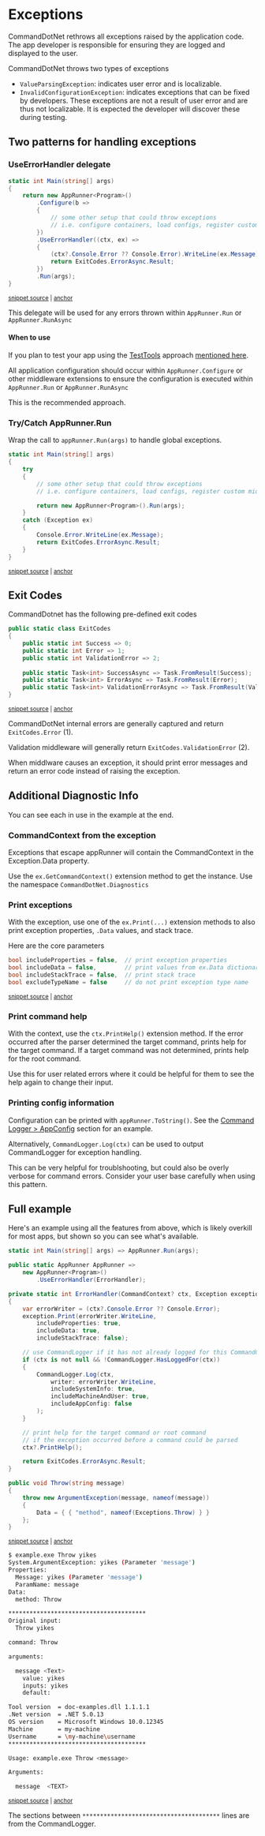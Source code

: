 # Exceptions

CommandDotNet rethrows all exceptions raised by the application code. The app developer is responsible for ensuring they are logged and displayed to the user.

CommandDotNet throws two types of exceptions

* `ValueParsingException`: indicates user error and is localizable.
* `InvalidConfigurationException`: indicates exceptions that can be fixed by developers. These exceptions are not a result of user error and are thus not localizable. It is expected the developer will discover these during testing.

## Two patterns for handling exceptions

### UseErrorHandler delegate

<!-- snippet: exceptions_use_error_handler_delegate -->
<a id='snippet-exceptions_use_error_handler_delegate'></a>
```cs
static int Main(string[] args)
{
    return new AppRunner<Program>()
        .Configure(b =>
        {
            // some other setup that could throw exceptions
            // i.e. configure containers, load configs, register custom middleware
        })
        .UseErrorHandler((ctx, ex) =>
        {
            (ctx?.Console.Error ?? Console.Error).WriteLine(ex.Message);
            return ExitCodes.ErrorAsync.Result;
        })
        .Run(args);
}
```
<sup><a href='https://github.com/bilal-fazlani/commanddotnet/blob/master/CommandDotNet.DocExamples/Diagnostics/Exceptions.cs#L55-L71' title='Snippet source file'>snippet source</a> | <a href='#snippet-exceptions_use_error_handler_delegate' title='Start of snippet'>anchor</a></sup>
<!-- endSnippet -->

This delegate will be used for any errors thrown within `AppRunner.Run` or `AppRunner.RunAsync`

#### When to use

If you plan to test your app using the [TestTools](../TestTools/overview.md) approach [mentioned here](../TestTools/overview.md#testing-your-application).  

All application configuration should occur within `AppRunner.Configure` or other middleware extensions to ensure the configuration is executed within `AppRunner.Run` or `AppRunner.RunAsync`

This is the recommended approach.

### Try/Catch AppRunner.Run

Wrap the call to `appRunner.Run(args)` to handle global exceptions.

<!-- snippet: exceptions_try_catch -->
<a id='snippet-exceptions_try_catch'></a>
```cs
static int Main(string[] args)
{
    try
    {
        // some other setup that could throw exceptions
        // i.e. configure containers, load configs, register custom middleware

        return new AppRunner<Program>().Run(args);
    }
    catch (Exception ex)
    {
        Console.Error.WriteLine(ex.Message);
        return ExitCodes.ErrorAsync.Result;
    }
}
```
<sup><a href='https://github.com/bilal-fazlani/commanddotnet/blob/master/CommandDotNet.DocExamples/Diagnostics/Exceptions.cs#L87-L103' title='Snippet source file'>snippet source</a> | <a href='#snippet-exceptions_try_catch' title='Start of snippet'>anchor</a></sup>
<!-- endSnippet -->

## Exit Codes

CommandDotnet has the following pre-defined exit codes

<!-- snippet: ExitCodes_class -->
<a id='snippet-exitcodes_class'></a>
```cs
public static class ExitCodes
{
    public static int Success => 0;
    public static int Error => 1;
    public static int ValidationError => 2;
    
    public static Task<int> SuccessAsync => Task.FromResult(Success);
    public static Task<int> ErrorAsync => Task.FromResult(Error);
    public static Task<int> ValidationErrorAsync => Task.FromResult(ValidationError);
}
```
<sup><a href='https://github.com/bilal-fazlani/commanddotnet/blob/master/CommandDotNet/ExitCodes.cs#L5-L16' title='Snippet source file'>snippet source</a> | <a href='#snippet-exitcodes_class' title='Start of snippet'>anchor</a></sup>
<!-- endSnippet -->

CommandDotNet internal errors are generally captured and return `ExitCodes.Error` (1).

Validation middleware will generally return `ExitCodes.ValidationError` (2).

When middlware causes an exception, it should print error messages and return an error code instead of raising the exception.

## Additional Diagnostic Info

You can see each in use in the example at the end.

### CommandContext from the exception

Exceptions that escape appRunner will contain the CommandContext in the Exception.Data property.

Use the `ex.GetCommandContext()` extension method to get the instance. Use the namespace `CommandDotNet.Diagnostics`

### Print exceptions

With the exception, use one of the `ex.Print(...)` extension methods to also print exception properties, `.Data` values, and stack trace.

Here are the core parameters

<!-- snippet: exception_print_parameters -->
<a id='snippet-exception_print_parameters'></a>
```cs
bool includeProperties = false,  // print exception properties
bool includeData = false,        // print values from ex.Data dictionary
bool includeStackTrace = false,  // print stack trace
bool excludeTypeName = false     // do not print exception type name
```
<sup><a href='https://github.com/bilal-fazlani/commanddotnet/blob/master/CommandDotNet/Diagnostics/ExceptionExtensions.cs#L70-L75' title='Snippet source file'>snippet source</a> | <a href='#snippet-exception_print_parameters' title='Start of snippet'>anchor</a></sup>
<!-- endSnippet -->

### Print command help

With the context, use the `ctx.PrintHelp()` extension method. 
If the error occurred after the parser determined the target command, prints help for the target command. 
If a target command was not determined, prints help for the root command.

Use this for user related errors where it could be helpful for them to see the help again to change their input.

### Printing config information

Configuration can be printed with `appRunner.ToString()`.  See the [Command Logger > AppConfig](command-logger.md#include-appconfig) section for an example.

Alternatively, `CommandLogger.Log(ctx)` can be used to output CommandLogger for exception handling.

This can be very helpful for troublshooting, but could also be overly verbose for command errors. Consider your user base carefully when using this pattern.

## Full example

Here's an example using all the features from above, which is likely overkill for most apps, but shown so you can see what's available.

<!-- snippet: exceptions_cmdlog_error_handler -->
<a id='snippet-exceptions_cmdlog_error_handler'></a>
```cs
static int Main(string[] args) => AppRunner.Run(args);

public static AppRunner AppRunner =>
    new AppRunner<Program>()
        .UseErrorHandler(ErrorHandler);

private static int ErrorHandler(CommandContext? ctx, Exception exception)
{
    var errorWriter = (ctx?.Console.Error ?? Console.Error);
    exception.Print(errorWriter.WriteLine,
        includeProperties: true,
        includeData: true,
        includeStackTrace: false);

    // use CommandLogger if it has not already logged for this CommandContext
    if (ctx is not null && !CommandLogger.HasLoggedFor(ctx))
    {
        CommandLogger.Log(ctx,
            writer: errorWriter.WriteLine,
            includeSystemInfo: true,
            includeMachineAndUser: true,
            includeAppConfig: false
        );
    }

    // print help for the target command or root command
    // if the exception occurred before a command could be parsed
    ctx?.PrintHelp();

    return ExitCodes.ErrorAsync.Result;
}

public void Throw(string message)
{
    throw new ArgumentException(message, nameof(message))
    {
        Data = { { "method", nameof(Exceptions.Throw) } }
    };
}
```
<sup><a href='https://github.com/bilal-fazlani/commanddotnet/blob/master/CommandDotNet.DocExamples/Diagnostics/Exceptions.cs#L119-L159' title='Snippet source file'>snippet source</a> | <a href='#snippet-exceptions_cmdlog_error_handler' title='Start of snippet'>anchor</a></sup>
<!-- endSnippet -->

<!-- snippet: exceptions_throw_cmdlog -->
<a id='snippet-exceptions_throw_cmdlog'></a>
```bash
$ example.exe Throw yikes
System.ArgumentException: yikes (Parameter 'message')
Properties:
  Message: yikes (Parameter 'message')
  ParamName: message
Data:
  method: Throw

***************************************
Original input:
  Throw yikes

command: Throw

arguments:

  message <Text>
    value: yikes
    inputs: yikes
    default:

Tool version  = doc-examples.dll 1.1.1.1
.Net version  = .NET 5.0.13
OS version    = Microsoft Windows 10.0.12345
Machine       = my-machine
Username      = \my-machine\username
***************************************

Usage: example.exe Throw <message>

Arguments:

  message  <TEXT>
```
<sup><a href='https://github.com/bilal-fazlani/commanddotnet/blob/master/CommandDotNet.DocExamples/BashSnippets/exceptions_throw_cmdlog.bash#L1-L35' title='Snippet source file'>snippet source</a> | <a href='#snippet-exceptions_throw_cmdlog' title='Start of snippet'>anchor</a></sup>
<!-- endSnippet -->

The sections between `***************************************` lines are from the CommandLogger.
